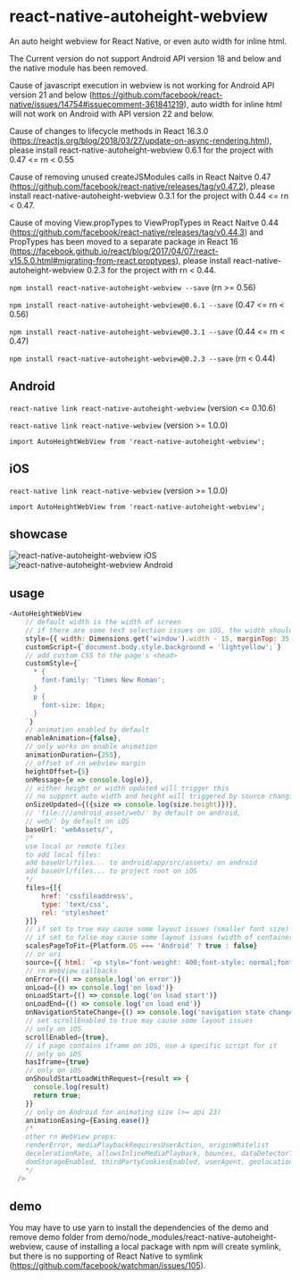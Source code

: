 # react-native-autoheight-webview
An auto height webview for React Native, or even auto width for inline html.

The Current version do not support Android API version 18 and below and the native module has been removed.

Cause of javascript execution in webview is not working for Android API version 21 and below (https://github.com/facebook/react-native/issues/14754#issuecomment-361841219), auto width for inline html will not work on Android with API version 22 and below.

Cause of changes to lifecycle methods in React 16.3.0 (https://reactjs.org/blog/2018/03/27/update-on-async-rendering.html), please install react-native-autoheight-webview 0.6.1 for the project with 0.47 <= rn < 0.55

Cause of removing unused createJSModules calls in React Naitve 0.47 (https://github.com/facebook/react-native/releases/tag/v0.47.2), please install react-native-autoheight-webview 0.3.1 for the project with 0.44 <= rn < 0.47.

Cause of moving View.propTypes to ViewPropTypes in React Naitve 0.44 (https://github.com/facebook/react-native/releases/tag/v0.44.3) and PropTypes has been moved to a separate package in React 16 (https://facebook.github.io/react/blog/2017/04/07/react-v15.5.0.html#migrating-from-react.proptypes), please install react-native-autoheight-webview 0.2.3 for the project with rn < 0.44.

`npm install react-native-autoheight-webview --save` (rn >= 0.56)

`npm install react-native-autoheight-webview@0.6.1 --save` (0.47 <= rn < 0.56)

`npm install react-native-autoheight-webview@0.3.1 --save` (0.44 <= rn < 0.47)

`npm install react-native-autoheight-webview@0.2.3 --save` (rn < 0.44)

## Android
`react-native link react-native-autoheight-webview` (version <= 0.10.6)

`react-native link react-native-webview` (version >= 1.0.0)

`import AutoHeightWebView from 'react-native-autoheight-webview';`

## iOS
`react-native link react-native-webview` (version >= 1.0.0)

`import AutoHeightWebView from 'react-native-autoheight-webview';`

## showcase
![react-native-autoheight-webview iOS](https://media.giphy.com/media/eehXhFjneVqEUCzYip/giphy.gif)&nbsp;
![react-native-autoheight-webview Android](https://media.giphy.com/media/1yTcqipIfHbgNNfcEU/giphy.gif)

## usage

```javascript
<AutoHeightWebView
    // default width is the width of screen
    // if there are some text selection issues on iOS, the width should be reduced more than 15 and the marginTop should be added more than 35
    style={{ width: Dimensions.get('window').width - 15, marginTop: 35 }}
    customScript={`document.body.style.background = 'lightyellow';`}
    // add custom CSS to the page's <head>
    customStyle={`
      * {
        font-family: 'Times New Roman';
      }
      p {
        font-size: 16px;
      }
    `}
    // animation enabled by default
    enableAnimation={false},
    // only works on enable animation
    animationDuration={255},
    // offset of rn webview margin 
    heightOffset={5}
    onMessage={e => console.log(e)},
    // either height or width updated will trigger this
    // no support auto width and height will triggered by source changing only on android 5.1 or below version
    onSizeUpdated={({size => console.log(size.height)})},
    // 'file:///android_asset/web/' by default on android, 
    // web/' by default on iOS
    baseUrl: 'webAssets/',
    /* 
    use local or remote files
    to add local files: 
    add baseUrl/files... to android/app/src/assets/ on android
    add baseUrl/files... to project root on iOS
    */
    files={[{
        href: 'cssfileaddress',
        type: 'text/css',
        rel: 'stylesheet'
    }]}
    // if set to true may cause some layout issues (smaller font size) on iOS
    // if set to false may cause some layout issues (width of container will be than width of screen) on android
    scalesPageToFit={Platform.OS === 'Android' ? true : false}
    // or uri
    source={{ html: `<p style="font-weight: 400;font-style: normal;font-size: 21px;line-height: 1.58;letter-spacing: -.003em;">Tags are great for describing the essence of your story in a single word or phrase, but stories are rarely about a single thing. <span style="background-color: transparent !important;background-image: linear-gradient(to bottom, rgba(146, 249, 190, 1), rgba(146, 249, 190, 1));">If I pen a story about moving across the country to start a new job in a car with my husband, two cats, a dog, and a tarantula, I wouldn’t only tag the piece with “moving”. I’d also use the tags “pets”, “marriage”, “career change”, and “travel tips”.</span></p>` }}
    // rn WebView callbacks
    onError={() => console.log('on error')}
    onLoad={() => console.log('on load')}
    onLoadStart={() => console.log('on load start')}
    onLoadEnd={() => console.log('on load end')}
    onNavigationStateChange={() => console.log('navigation state changed')}
    // set scrollEnabled to true may cause some layout issues
    // only on iOS
    scrollEnabled={true},
    // if page contains iframe on iOS, use a specific script for it
    // only on iOS
    hasIframe={true}
    // only on iOS
    onShouldStartLoadWithRequest={result => {
      console.log(result)
      return true;
    }}
    // only on Android for animating size (>= api 23)
    animationEasing={Easing.ease()}
    /* 
    other rn WebView props:
    renderError, mediaPlaybackRequiresUserAction, originWhitelist
    decelerationRate, allowsInlineMediaPlayback, bounces, dataDetectorTypes on iOS
    domStorageEnabled, thirdPartyCookiesEnabled, userAgent, geolocationEnabled, allowUniversalAccessFromFileURLs, mixedContentMode on Android
    */
  />
```

## demo
You may have to use yarn to install the dependencies of the demo and remove demo folder from demo/node_modules/react-native-autoheight-webview, cause of installing a local package with npm will create symlink, but there is no supporting of React Native to symlink (https://github.com/facebook/watchman/issues/105).